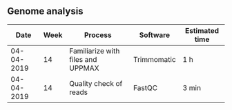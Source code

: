 ## Genome analysis


| Date       | Week | Process                              | Software     | Estimated time | 
| ---------- | ---- | ------------------------------------ | ------------ | -------------- | 
| 04-04-2019 | 14   | Familiarize with files and UPPMAX    | Trimmomatic  | 1 h            |
| 04-04-2019 | 14   | Quality check of reads               | FastQC       | 3 min          |
